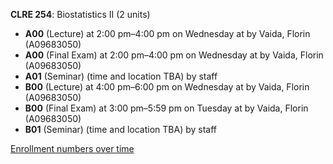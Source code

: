 **CLRE 254**: Biostatistics II (2 units)

- **A00** (Lecture) at 2:00 pm–4:00 pm on Wednesday at   by Vaida, Florin (A09683050)
- **A00** (Final Exam) at 2:00 pm–4:00 pm on Wednesday at   by Vaida, Florin (A09683050)
- **A01** (Seminar) (time and location TBA) by staff
- **B00** (Lecture) at 4:00 pm–6:00 pm on Wednesday at   by Vaida, Florin (A09683050)
- **B00** (Final Exam) at 3:00 pm–5:59 pm on Tuesday at   by Vaida, Florin (A09683050)
- **B01** (Seminar) (time and location TBA) by staff

[Enrollment numbers over time](./CLRE254.tsv)
